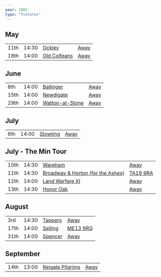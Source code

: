 ```yaml
---
year: 2003
type: "fixtures"
---
```


## May

|  |  |  |  |
|:---|:---|:---|:---|
| 11th | 14:30 | [Ockley](/2003/ockley) | [Away](https://goo.gl/maps/vmhvFhbrVZGrsXAAA) |
| 18th | 14:00 | [Old Colfeans](/2003/old-colfeans) | [Away]() |

## June

|  |  |  |  |
|:---|:---|:---|:---|
| 8th | 14:00 | [Ballinger](/2003/ballinger) | [Away]() |
| 15th | 14:00 | [Newdigate](/2003/newdigate) | [Away](https://goo.gl/maps/9uAr2nHj19CJDEjw6) |
| 29th | 14:00 | [Watton-at-Stone](/2003/watton-at-stone) | [Away](https://goo.gl/maps/JPBQawMsjLgYtVHk9) |

## July

|  |  |  |  |
|:---|:---|:---|:---|
| 6th | 14:00 | [Stowting](/2003/stowting) | [Away](https://goo.gl/maps/3Br4woRQXRqh9Uje8) |

## July - The Min Tour

|  |  |  |  |
|:---|:---|:---|:---|
| 10th | 14:30 | [Wareham](/2003/wareham) | [Away]() |
| 11th | 14:30 | [Broadway & Horton (for the Ashes)](/2003/broadway-and-horton) | [TA19 9RA](https//goo.gl/maps/hVamJL8if6v) |
| 12th | 14:00 | [Land Warfare XI](/2003/land-warfare-xi) | [Away]() |
| 13th | 14:30 | [Honor Oak](/2003/honor-oak) | [Away]() |

## August

|  |  |  |  |
|:---|:---|:---|:---|
| 3rd | 14:30 | [Tappers](/2003/tappers) | [Away]() |
| 17th | 14:00 | [Selling](/2003/selling) | [ME13 9RQ](https//goo.gl/maps/QeLhjBkEbJr) |
| 31th | 14:00 | [Spencer](/2003/spencer) | [Away]() |

## September

|  |  |  |  |
|:---|:---|:---|:---|
| 14th | 13:00 | [Reigate Pilgrims](/2003/reigate-pilgrims) | [Away](https://goo.gl/maps/z54KDhWLtQreY6xy9) |